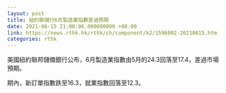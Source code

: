 ```yaml
---
layout: post
title: 紐約聯儲行6月製造業指數差過預期
date: 2021-06-15 21:00:06.000000000 +08:00
link: https://news.rthk.hk/rthk/ch/component/k2/1596002-20210615.htm
categories: rthk
---
```


美國紐約聯邦儲備銀行公布，6月製造業指數由5月的24.3回落至17.4，差過市場預期。

期內，新訂單指數跌至16.3，就業指數回落至12.3。
